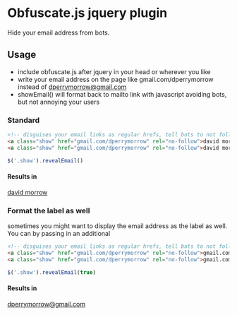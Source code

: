 # Obfuscate.js jquery plugin

Hide your email address from bots.

## Usage

- include obfuscate.js after jquery in your head or wherever you like
- write your email address on the page like gmail.com/dperrymorrow instead of dperrymorrow@gmail.com
- showEmail() will format back to mailto link with javascript avoiding bots, but not annoying your users

### Standard

````html
<!-- disguises your email links as regular hrefs, tell bots to not follow as they are not valid links -->
<a class="show" href="gmail.com/dperrymorrow" rel="no-follow">david morrow</a>
<a class="show" href="gmail.com/dperrymorrow" rel="no-follow">david morrow</a>
````

````javascript
$('.show').revealEmail()
````
#### Results in
<a class="show" href="dperrymorrow@gmail.com" rel="no-follow">david morrow</a>

### Format the label as well
sometimes you might want to display the email address as the label as well. You can by passing in an additional

````html
<!-- disguises your email links as regular hrefs, tell bots to not follow as they are not valid links -->
<a class="show" href="gmail.com/dperrymorrow" rel="no-follow">gmail.com/dperrymorrow</a>
<a class="show" href="gmail.com/dperrymorrow" rel="no-follow">gmail.com/dperrymorrow</a>
````

````javascript
$('.show').revealEmail(true)
````

#### Results in
<a class="show" href="dperrymorrow@google.com" rel="no-follow">dperrymorrow@gmail.com</a>
